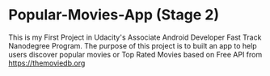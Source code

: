 # Popular-Movies-App (Stage 2)
This is my First Project in Udacity's Associate Android Developer Fast Track Nanodegree Program. The purpose of this project is to built an app to help users discover popular movies or Top Rated Movies based on Free API from https://themoviedb.org
